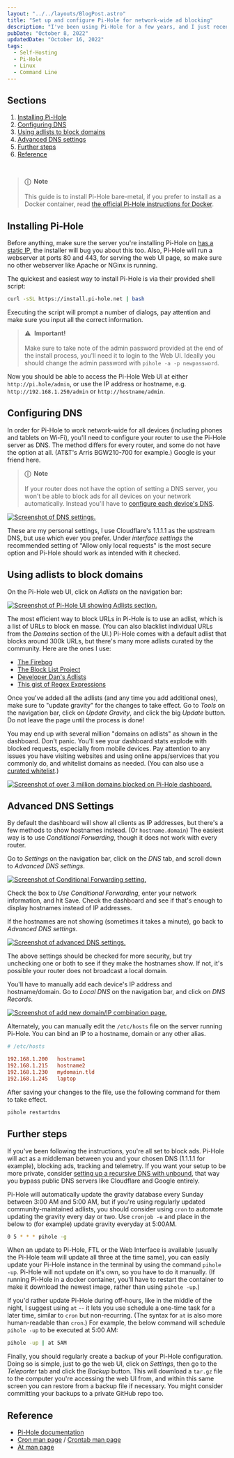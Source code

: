 ```yaml
---
layout: "../../layouts/BlogPost.astro"
title: "Set up and configure Pi-Hole for network-wide ad blocking"
description: "I've been using Pi-Hole for a few years, and I just recently set it up again on a new machine with a new router. It's stupid easy and super effective, here's how."
pubDate: "October 8, 2022"
updatedDate: "October 16, 2022"
tags:
  - Self-Hosting
  - Pi-Hole
  - Linux
  - Command Line
---
```


## Sections

1. [Installing Pi-Hole](#install)
2. [Configuring DNS](#dns)
3. [Using adlists to block domains](#adlist)
4. [Advanced DNS settings](#advanced)
5. [Further steps](#further)
6. [Reference](#ref)

<br>

> **ⓘ &nbsp;Note**<br><br> This guide is to install Pi-Hole bare-metal, if you prefer to install as a Docker container, read <a href="https://github.com/pi-hole/docker-pi-hole/#running-pi-hole-docker" target="_blank">the official Pi-Hole instructions for Docker</a>.

<div id='install' />

## Installing Pi-Hole

Before anything, make sure the server you're installing Pi-Hole on <a href="https://arieldiaz.codes/blog/set-static-ip-debian" target="_blank">has a static IP</a>, the installer will bug you about this too. Also, Pi-Hole will run a webserver at ports 80 and 443, for serving the web UI page, so make sure no other webserver like Apache or NGinx is running.

The quickest and easiest way to install Pi-Hole is via their provided shell script:

```bash
curl -sSL https://install.pi-hole.net | bash
```

Executing the script will prompt a number of dialogs, pay attention and make sure you input all the correct information.

> &#x26a0;&#xfe0f; &nbsp;**Important!**<br><br> Make sure to take note of the admin password provided at the end of the install process, you'll need it to login to the Web UI. Ideally you should change the admin password with `pihole -a -p newpassword`.

Now you should be able to access the Pi-Hole Web UI at either `http://pi.hole/admin`, or use the IP address or hostname, e.g. `http://192.168.1.250/admin` or `http://hostname/admin`.

<div id='dns' />

## Configuring DNS

In order for Pi-Hole to work network-wide for all devices (including phones and tablets on Wi-Fi), you'll need to configure your router to use the Pi-Hole server as DNS. The method differs for every router, and some do not have the option at all. (AT&T's Arris BGW210-700 for example.) Google is your friend here.

> **ⓘ &nbsp;Note**<br><br>If your router does not have the option of setting a DNS server, you won't be able to block ads for all devices on your network automatically. Instead you'll have to <a href="https://discourse.pi-hole.net/t/how-do-i-configure-my-devices-to-use-pi-hole-as-their-dns-server/245#3-manually-configure-each-device-9" target="_blank">configure each device's DNS</a>.

<a href="/img/dns1.png" target="_blank"><img src="/img/dns1.png" alt="Screenshot of DNS settings." /></a>

These are my personal settings, I use Cloudflare's 1.1.1.1 as the upstream DNS, but use which ever you prefer. Under _interface settings_ the recommended setting of "Allow only local requests" is the most secure option and Pi-Hole should work as intended with it checked.

<div id='adlist' />

## Using adlists to block domains

On the Pi-Hole web UI, click on _Adlists_ on the navigation bar:

<a href="/img/adlist.png" target="_blank"><img src="/img/adlist.png" alt="Screenshot of Pi-Hole UI showing Adlists section." /></a>

The most efficient way to block URLs in Pi-Hole is to use an adlist, which is a list of URLs to block en masse. (You can also blacklist individual URLs from the _Domains_ section of the UI.) Pi-Hole comes with a default adlist that blocks around 300k URLs, but there's many more adlists curated by the community. Here are the ones I use:

- <a href="https://firebog.net" target="_blank">The Firebog</a>
- <a href="https://github.com/blocklistproject/Lists" target="_blank">The Block List Project</a>
- <a href="https://www.github.developerdan.com/hosts" target="_blank">Developer Dan's Adlists</a>
- <a href="https://github.com/mmotti/pihole-regex/blob/master/regex.list" target="_blank">This gist of Regex Expressions</a>

Once you've added all the adlists (and any time you add additional ones), make sure to "update gravity" for the changes to take effect. Go to _Tools_ on the navigation bar, click on _Update Gravity_, and click the big _Update_ button. Do not leave the page until the process is done!

You may end up with several million "domains on adlists" as shown in the dashboard. Don't panic. You'll see your dashboard stats explode with blocked requests, especially from mobile devices. Pay attention to any issues you have visiting websites and using online apps/services that you commonly do, and whitelist domains as needed. (You can also use a <a href="https://github.com/anudeepND/whitelist" target="_blank">curated whitelist</a>.)

<a href="/img/adlist.png" target="_blank"><img src="/img/blocked.png" alt="Screenshot of over 3 million domains blocked on Pi-Hole dashboard." /></a>

<div id='advanced' />

## Advanced DNS Settings

By default the dashboard will show all clients as IP addresses, but there's a few methods to show hostnames instead. (Or `hostname.domain`) The easiest way is to use _Conditional Forwarding_, though it does not work with every router.

Go to _Settings_ on the navigation bar, click on the _DNS_ tab, and scroll down to _Advanced DNS settings_.

<a href="/img/dns2.png" target="_blank"><img src="/img/dns2.png" alt="Screenshot of Conditional Forwarding setting." /></a>

Check the box to _Use Conditional Forwarding_, enter your network information, and hit Save. Check the dashboard and see if that's enough to display hostnames instead of IP addresses.

If the hostnames are not showing (sometimes it takes a minute), go back to _Advanced DNS settings_.

<a href="/img/dns3.png" target="_blank"><img src="/img/dns3.png" alt="Screenshot of advanced DNS settings." /></a>

The above settings should be checked for more security, but try unchecking one or both to see if they make the hostnames show. If not, it's possible your router does not broadcast a local domain.

You'll have to manually add each device's IP address and hostname/domain. Go to _Local DNS_ on the navigation bar, and click on _DNS Records_.

<a href="/img/dns4.png" target="_blank"><img src="/img/dns4.png" alt="Screenshot of add new domain/IP combination page." /></a>

Alternately, you can manually edit the `/etc/hosts` file on the server running Pi-Hole. You can bind an IP to a hostname, domain or any other alias.

```ini
# /etc/hosts

192.168.1.200   hostname1
192.168.1.215   hostname2
192.168.1.230   mydomain.tld
192.168.1.245   laptop
```

After saving your changes to the file, use the following command for them to take effect.

```bash
pihole restartdns
```

<div id='further' />

## Further steps

If you've been following the instructions, you're all set to block ads. Pi-Hole will act as a middleman between you and your chosen DNS (1.1.1.1 for example), blocking ads, tracking and telemetry. If you want your setup to be more private, consider <a href="https://docs.pi-hole.net/guides/dns/unbound/#setting-up-pi-hole-as-a-recursive-dns-server-solution" target="_blank">setting up a recursive DNS with unbound</a>, that way you bypass public DNS servers like Cloudflare and Google entirely.

Pi-Hole will automatically update the gravity database every Sunday between 3:00 AM and 5:00 AM, but if you're using regularly updated community-maintained adlists, you should consider using `cron` to automate updating the gravity every day or two. Use `cronjob -e` and place in the below to (for example) update gravity everyday at 5:00AM.

```bash
0 5 * * * pihole -g
```

When an update to Pi-Hole, FTL or the Web Interface is available (usually the Pi-Hole team will update all three at the time same), you can easily update your Pi-Hole instance in the terminal by using the command `pihole -up`. Pi-Hole will not update on it's own, so you have to do it manually. (If running Pi-Hole in a docker container, you'll have to restart the container to make it download the newest image, rather than using `pihole -up`.)

If you'd rather update Pi-Hole during off-hours, like in the middle of the night, I suggest using `at` -- it lets you use schedule a one-time task for a later time, similar to `cron` but non-recurring. (The syntax for `at` is also more human-readable than `cron`.) For example, the below command will schedule `pihole -up` to be executed at 5:00 AM:

```bash
pihole -up | at 5AM
```

Finally, you should regularly create a backup of your Pi-Hole configuration. Doing so is simple, just to go the web UI, click on _Settings_, then go to the _Teleporter_ tab and click the _Backup_ button. This will download a `tar.gz` file to the computer you're accessing the web UI from, and within this same screen you can restore from a backup file if necessary. You might consider committing your backups to a private GitHub repo too.

<div id='ref' />

## Reference

- <a href="https://docs.pi-hole.net" target="_blank">Pi-Hole documentation</a>
- <a href="https://man7.org/linux/man-pages/man8/cron.8.html" target="_blank">Cron man page</a> / <a href="https://man7.org/linux/man-pages/man5/crontab.5.html" target="_blank">Crontab man page</a>
- <a href="https://man7.org/linux/man-pages/man1/at.1p.html" target="_blank">At man page</a>
